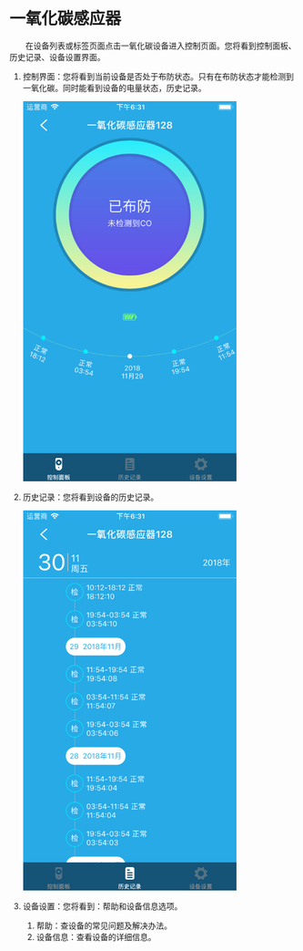 # 一氧化碳感应器

&emsp;&emsp;在设备列表或标签页面点击一氧化碳设备进入控制页面。您将看到控制面板、历史记录、设备设置界面。

1. 控制界面：您将看到当前设备是否处于布防状态。只有在布防状态才能检测到一氧化碳。同时能看到设备的电量状态，历史记录。

	<img src="../images/MacBee/CO/控制界面.png" width = "375" height = "667">
	
2. 历史记录：您将看到设备的历史记录。

	<img src="../images/MacBee/CO/历史记录.png" width = "375" height = "667">
	
3. 设备设置：您将看到：帮助和设备信息选项。
	1. 帮助：查设备的常见问题及解决办法。
	2. 设备信息：查看设备的详细信息。